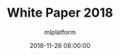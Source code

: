 ---
author: mlplatform
title: White Paper 2018
date: 2018-11-26 08:00:00
categories:
  - Resources
layout: resource-post
image:
  path: /assets/images/trusted-firmware.jpg
  name: trusted-firmware.jpg
  featured: true
---